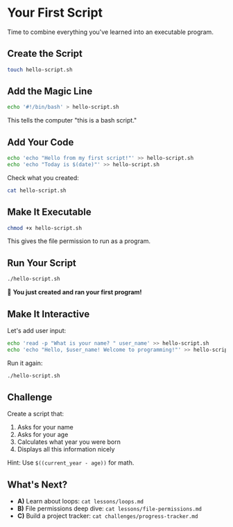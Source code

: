 # Your First Script

Time to combine everything you've learned into an executable program.

## Create the Script

```bash
touch hello-script.sh
```

## Add the Magic Line

```bash
echo '#!/bin/bash' > hello-script.sh
```

This tells the computer "this is a bash script."

## Add Your Code

```bash
echo 'echo "Hello from my first script!"' >> hello-script.sh
echo 'echo "Today is $(date)"' >> hello-script.sh
```

Check what you created:

```bash
cat hello-script.sh
```

## Make It Executable

```bash
chmod +x hello-script.sh
```

This gives the file permission to run as a program.

## Run Your Script

```bash
./hello-script.sh
```

🎉 **You just created and ran your first program!**

## Make It Interactive

Let's add user input:

```bash
echo 'read -p "What is your name? " user_name' >> hello-script.sh
echo 'echo "Hello, $user_name! Welcome to programming!"' >> hello-script.sh
```

Run it again:

```bash
./hello-script.sh
```

## Challenge

Create a script that:
1. Asks for your name
2. Asks for your age
3. Calculates what year you were born
4. Displays all this information nicely

Hint: Use `$((current_year - age))` for math.

## What's Next?

- **A)** Learn about loops: `cat lessons/loops.md`
- **B)** File permissions deep dive: `cat lessons/file-permissions.md`
- **C)** Build a project tracker: `cat challenges/progress-tracker.md`